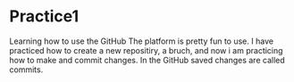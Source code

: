 # Practice1
Learning how to use the GitHub
The platform is pretty fun to use. I have practiced how to create a new repositiry, a bruch, and now i am practicing how to make and commit changes. In the GitHub saved changes are called commits. 
